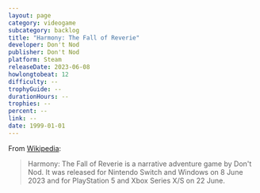 ```yaml
---
layout: page
category: videogame
subcategory: backlog
title: "Harmony: The Fall of Reverie"
developer: Don't Nod
publisher: Don't Nod
platform: Steam
releaseDate: 2023-06-08
howlongtobeat: 12
difficulty: --
trophyGuide: --
durationHours: --
trophies: --
percent: --
link: --
date: 1999-01-01
---
```


From [Wikipedia](https://en.wikipedia.org/wiki/Harmony:_The_Fall_of_Reverie):

> Harmony: The Fall of Reverie is a narrative adventure game by Don't Nod. It was released for Nintendo Switch and Windows on 8 June 2023 and for PlayStation 5 and Xbox Series X/S on 22 June.
